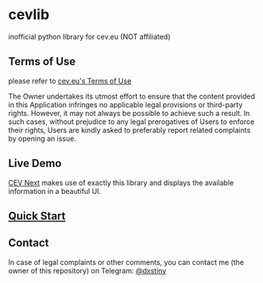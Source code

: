 # cevlib
inofficial python library for cev.eu (NOT affiliated)

## Terms of Use
please refer to [cev.eu's Terms of Use](https://www.cev.eu/terms-of-use/)

The Owner undertakes its utmost effort to ensure that the content provided in this Application infringes no applicable legal provisions or third-party rights. However, it may not always be possible to achieve such a result.
In such cases, without prejudice to any legal prerogatives of Users to enforce their rights, Users are kindly asked to preferably report related complaints by opening an issue.

## Live Demo
[CEV Next](https://cev-next.herokuapp.com/) makes use of exactly this library and displays the available information in a beautiful UI.

## [Quick Start](https://github.com/dxstiny/cevlib/wiki)

## Contact
In case of legal complaints or other comments, you can contact me (the owner of this repository) on Telegram: [@dxstiny](https://t.me/dxstiny)
